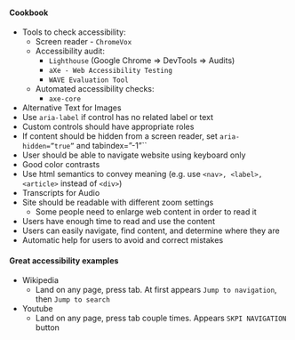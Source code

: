 #### Cookbook
* Tools to check accessibility:
	* Screen reader - `ChromeVox`
	* Accessibility audit:
		* `Lighthouse` (Google Chrome => DevTools => Audits)
		* `aXe - Web Accessibility Testing`
		* `WAVE Evaluation Tool`
	* Automated accessibility checks:
		* `axe-core`
* Alternative Text for Images
* Use `aria-label` if control has no related label or text
* Custom controls should have appropriate roles
* If content should be hidden from a screen reader, set `aria-hidden=”true”` and tabindex=”-1”``
* User should be able to navigate website using keyboard only
* Good color contrasts
* Use html semantics to convey meaning (e.g. use `<nav>, <label>, <article>` instead of `<div>`)	
* Transcripts for Audio
* Site should be readable with different zoom settings
	* Some people need to enlarge web content in order to read it
* Users have enough time to read and use the content
* Users can easily navigate, find content, and determine where they are
* Automatic help for users to avoid and correct mistakes

#### Great accessibility examples
* Wikipedia
    * Land on any page, press tab. At first appears `Jump to navigation`, then `Jump to search`
* Youtube
    * Land on any page, press tab couple times. Appears `SKPI NAVIGATION` button

